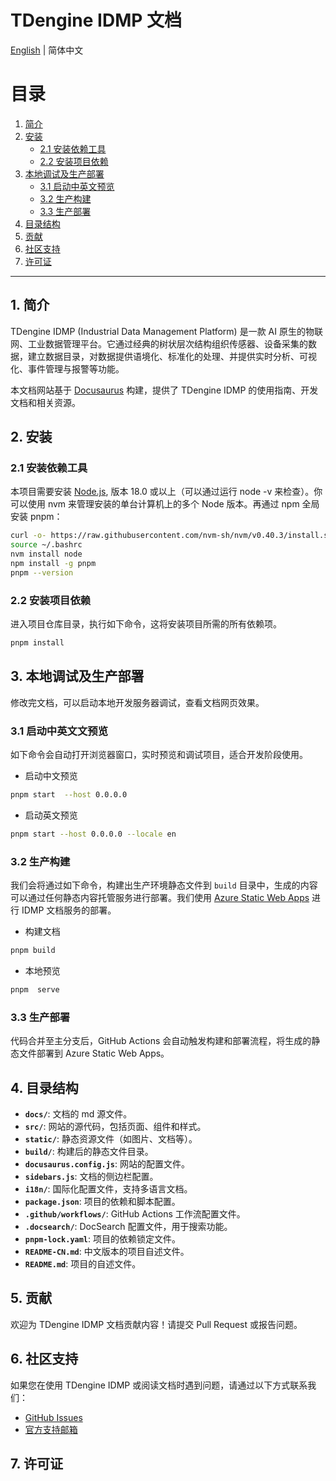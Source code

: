 # TDengine IDMP 文档

[English](README.md) | 简体中文

# 目录

1. [简介](#1-简介)
2. [安装](#2-安装)
    - [2.1 安装依赖工具](#21-安装依赖工具)
    - [2.2 安装项目依赖](#22-安装项目依赖)
3. [本地调试及生产部署](#3-本地调试及生产部署)
    - [3.1 启动中英文预览](#31-启动中英文预览)
    - [3.2 生产构建](#32-生产构建)
    - [3.3 生产部署](#33-生产部署)
4. [目录结构](#4-目录结构)
5. [贡献](#5-贡献)
6. [社区支持](#6-社区支持)
7. [许可证](#7-许可证)

---

## 1. 简介

TDengine IDMP (Industrial Data Management Platform) 是一款 AI 原生的物联网、工业数据管理平台。它通过经典的树状层次结构组织传感器、设备采集的数据，建立数据目录，对数据提供语境化、标准化的处理、并提供实时分析、可视化、事件管理与报警等功能。

本文档网站基于 [Docusaurus](https://docusaurus.io/) 构建，提供了 TDengine IDMP 的使用指南、开发文档和相关资源。

## 2. 安装

### 2.1 安装依赖工具
本项目需要安装 [Node.js](https://nodejs.org/), 版本 18.0 或以上（可以通过运行 node -v 来检查）。你可以使用 nvm 来管理安装的单台计算机上的多个 Node 版本。再通过 npm 全局安装 pnpm：

```bash
curl -o- https://raw.githubusercontent.com/nvm-sh/nvm/v0.40.3/install.sh | bash
source ~/.bashrc
nvm install node
npm install -g pnpm
pnpm --version
```

### 2.2 安装项目依赖
进入项目仓库目录，执行如下命令，这将安装项目所需的所有依赖项。
```bash
pnpm install  
```

##  3. 本地调试及生产部署
修改完文档，可以启动本地开发服务器调试，查看文档网页效果。

### 3.1 启动中英文文预览
如下命令会自动打开浏览器窗口，实时预览和调试项目，适合开发阶段使用。

* 启动中文预览

```bash
pnpm start  --host 0.0.0.0
```
* 启动英文预览

```bash
pnpm start --host 0.0.0.0 --locale en
```

### 3.2 生产构建
我们会将通过如下命令，构建出生产环境静态文件到 `build` 目录中，生成的内容可以通过任何静态内容托管服务进行部署。我们使用 [Azure Static Web Apps](https://azure.microsoft.com/en-us/services/app-service/static/) 进行 IDMP 文档服务的部署。

* 构建文档

```bash
pnpm build
```
* 本地预览

```bash
pnpm  serve 
```

### 3.3 生产部署
代码合并至主分支后，GitHub Actions 会自动触发构建和部署流程，将生成的静态文件部署到 Azure Static Web Apps。

## 4. 目录结构

- **`docs/`**: 文档的 md 源文件。
- **`src/`**: 网站的源代码，包括页面、组件和样式。
- **`static/`**: 静态资源文件（如图片、文档等）。
- **`build/`**: 构建后的静态文件目录。
- **`docusaurus.config.js`**: 网站的配置文件。
- **`sidebars.js`**: 文档的侧边栏配置。
- **`i18n/`**: 国际化配置文件，支持多语言文档。
- **`package.json`**: 项目的依赖和脚本配置。
- **`.github/workflows/`**: GitHub Actions 工作流配置文件。
- **`.docsearch/`**: DocSearch 配置文件，用于搜索功能。
- **`pnpm-lock.yaml`**: 项目的依赖锁定文件。
- **`README-CN.md`**: 中文版本的项目自述文件。
- **`README.md`**: 项目的自述文件。


## 5. 贡献

欢迎为 TDengine IDMP 文档贡献内容！请提交 Pull Request 或报告问题。

## 6. 社区支持

如果您在使用 TDengine IDMP 或阅读文档时遇到问题，请通过以下方式联系我们：
- [GitHub Issues](https://github.com/taosdata/tdengine-idmp-docs/issues)
- [官方支持邮箱](mailto:it@taosdata.com)

## 7. 许可证

